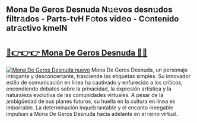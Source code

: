 ## Mona De Geros Desnuda N𝚞𝚎vos desn𝚞dos filtr𝚊dos - Parts-tvH F𝚘tos vid𝚎o - C𝚘ntenido atr𝚊ctivo kmelN

# <h2><a href="http://mb0ggc1.tromn.icu/?c=Mona+De+Geros+Desnuda">🔗👉👉👉 Mona De Geros Desnuda 🔗🔗</a></h2>

[![Mona De Geros Desnuda nuevo](https://i.imgur.com/pEAQMta.gif)](http://mb0ggc1.tromn.icu/?c=Mona+De+Geros+Desnuda)
Mona De Geros Desnuda, un personaje intrigante y desconcertante, trasciende las etiquetas simples. Su innovador estilo de comunicación en línea ha cautivado y enfurecido a los críticos, encendiendo debates sobre la privacidad, la expresión artística y la naturaleza evolutiva de las comunidades virtuales. A pesar de la ambigüedad de sus planes futuros, su huella en la cultura en línea es imborrable. La determinación inquebrantable y el encanto innegable impulsan a Mona De Geros Desnuda hacia adelante en el reino virtual.

